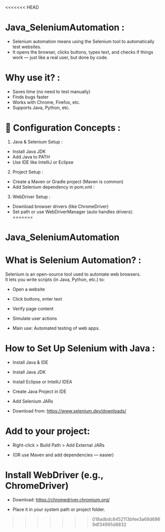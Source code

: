 <<<<<<< HEAD
# Java_SeleniumAutomation :    
- Selenium automation means using the Selenium tool to automatically test websites.
- It opens the browser, clicks buttons, types text, and checks if things work — just like a real user, but done by code.

 # Why use it? :   
 
- Saves time (no need to test manually)  
- Finds bugs faster  
- Works with Chrome, Firefox, etc.  
- Supports Java, Python, etc.

# 🔧 Configuration Concepts :  
 1. Java & Selenium Setup :    
- Install Java JDK  
- Add Java to PATH  
- Use IDE like IntelliJ or Eclipse    

2. Project Setup :   
- Create a Maven or Gradle project (Maven is common)  
- Add Selenium dependency in pom.xml :  

 3. WebDriver Setup :  
- Download browser drivers (like ChromeDriver)  
- Set path or use WebDriverManager (auto handles drivers):  
=======
# Java_SeleniumAutomation  
# What is Selenium Automation? :  

Selenium is an open-source tool used to automate web browsers.  
It lets you write scripts (in Java, Python, etc.) to:

- Open a website

- Click buttons, enter text

- Verify page content

- Simulate user actions

- Main use: Automated testing of web apps.

#  How to Set Up Selenium with Java :  
- Install Java & IDE

- Install Java JDK

- Install Eclipse or IntelliJ IDEA

- Create Java Project in IDE

- Add Selenium JARs

- Download from: https://www.selenium.dev/downloads/

# Add to your project:  
- Right-click > Build Path > Add External JARs

- (OR use Maven and add dependencies — easier)

# Install WebDriver (e.g., ChromeDriver)  

- Download: https://chromedriver.chromium.org/

- Place it in your system path or project folder.
>>>>>>> 018adbdc8452113bfee3a68d6869df34995d8832

